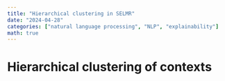 ```yaml
---
title: "Hierarchical clustering in SELMR"
date: "2024-04-28"
categories: ["natural language processing", "NLP", "explainability"]
math: true
---
```


# Hierarchical clustering of contexts

